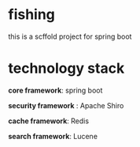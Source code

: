 # fishing
this is a scffold project for spring boot 


# technology stack 
**core framework**: spring boot

**security framework** : Apache Shiro

**cache framework**: Redis

**search framework**: Lucene
